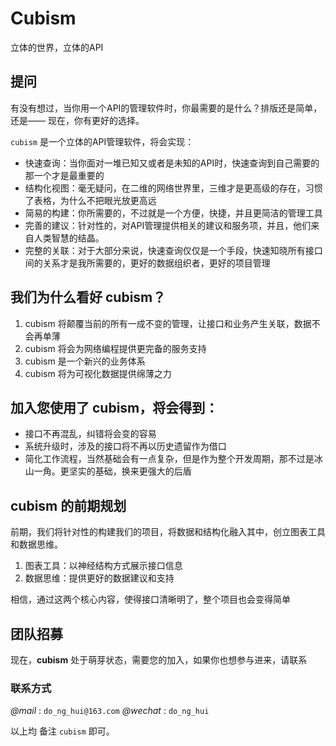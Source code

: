 # Cubism
立体的世界，立体的API

## 提问
有没有想过，当你用一个API的管理软件时，你最需要的是什么？排版还是简单，还是——
现在，你有更好的选择。

`cubism` 是一个立体的API管理软件，将会实现：
* 快速查询：当你面对一堆已知又或者是未知的API时，快速查询到自己需要的那一个才是最重要的
* 结构化视图：毫无疑问，在二维的网络世界里，三维才是更高级的存在，习惯了表格，为什么不把眼光放更高远
* 简易的构建：你所需要的，不过就是一个方便，快捷，并且更简洁的管理工具
* 完善的建议：针对性的，对API管理提供相关的建议和服务项，并且，他们来自人类智慧的结晶。
* 完整的关联：对于大部分来说，快速查询仅仅是一个手段，快速知晓所有接口间的关系才是我所需要的，更好的数据组织者，更好的项目管理

## 我们为什么看好 **cubism**？

1. cubism 将颠覆当前的所有一成不变的管理，让接口和业务产生关联，数据不会再单薄
2. cubism 将会为网络编程提供更完备的服务支持
3. cubism 是一个新兴的业务体系
4. cubism 将为可视化数据提供绵薄之力

## 加入您使用了 **cubism**，将会得到：
* 接口不再混乱，纠错将会变的容易
* 系统升级时，涉及的接口将不再以历史遗留作为借口
* 简化工作流程，当然基础会有一点复杂，但是作为整个开发周期，那不过是冰山一角。更坚实的基础，换来更强大的后盾

## **cubism** 的前期规划
前期，我们将针对性的构建我们的项目，将数据和结构化融入其中，创立图表工具和数据思维。

1. 图表工具：以神经结构方式展示接口信息
2. 数据思维：提供更好的数据建议和支持

相信，通过这两个核心内容，使得接口清晰明了，整个项目也会变得简单

## 团队招募

现在，**cubism** 处于萌芽状态，需要您的加入，如果你也想参与进来，请联系
### 联系方式

*@mail* : `do_ng_hui@163.com`
*@wechat* : `do_ng_hui`

以上均 备注 `cubism` 即可。
